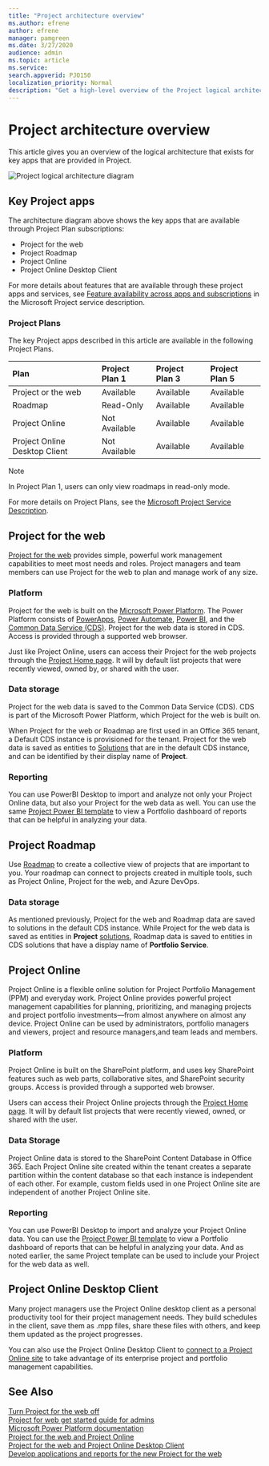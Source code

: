 ```yaml
---
title: "Project architecture overview"
ms.author: efrene
author: efrene
manager: pamgreen
ms.date: 3/27/2020
audience: admin
ms.topic: article
ms.service: 
search.appverid: PJO150
localization_priority: Normal
description: "Get a high-level overview of the Project logical architecture."
---
```


# Project architecture overview

This article gives you an overview of the logical architecture that exists for key apps that are provided in Project.



![Project logical architecture diagram](media/projarchoverview.png)







## Key Project apps 

The architecture diagram above shows the key apps that are available through Project Plan subscriptions: 


- Project for the web
- Project Roadmap
- Project Online
- Project Online Desktop Client

For more details about features that are available through these project apps and services, see [Feature availability across apps and subscriptions](https://docs.microsoft.com/office365/servicedescriptions/project-online-service-description/project-online-service-description#microsoft-project-subscriptions) in the Microsoft Project service description.  

### Project Plans

The key Project apps described in this article are available in the following Project Plans.

|**Plan**|**Project Plan 1**|**Project Plan 3**|**Project Plan 5**|
|:-----|:-----|:-----|:----|
|Project or the web  <br/> |Available  <br/> |Available  |Available|
|Roadmap <br/>| Read-Only | Available|Available |
|Project Online <br/> |Not Available  <br/> |Available| Available|
|Project Online Desktop Client<br/> |  Not Available<br/> |Available | Available|



> [!Note] 
> In Project Plan 1, users can only view roadmaps in read-only mode. 

For more details on Project Plans, see the [Microsoft Project Service Description](https://docs.microsoft.com/office365/servicedescriptions/project-online-service-description/project-online-service-description).

## Project for the web
[Project for the web](https://support.microsoft.com/office/what-is-project-for-the-web-c19b2421-3c9d-4037-97c6-f66b6e1d2eb5?ui=en-us&rs=en-us&ad=us) provides simple, powerful work management capabilities to meet most needs and roles. Project managers and team members can use Project for the web to plan and manage work of any size. 

### Platform
Project for the web is built on the [Microsoft Power Platform](https://powerplatform.microsoft.com). The Power Platform consists of [PowerApps](https://docs.microsoft.com/powerapps/powerapps-overview), [Power Automate](https://docs.microsoft.com/power-automate/getting-started), [Power BI](https://docs.microsoft.com/power-bi/fundamentals/power-bi-overview), and the [Common Data Service (CDS)](https://docs.microsoft.com/powerapps/maker/common-data-service/data-platform-intro). Project for the web data is stored in CDS. Access is provided through a supported web browser. 

Just like Project Online, users can access their Project for the web projects through the [Project Home page](https://support.office.com/article/get-started-with-project-home-a3b38418-35e7-4df4-8e4a-ba6a4fa0562a).  It will by default list projects that were recently viewed, owned by, or shared with the user.

### Data storage
Project for the web data is saved to the Common Data Service (CDS). CDS is part of the Microsoft Power Platform, which Project for the web is built on.  

When Project for the web or Roadmap are first used in an Office 365 tenant, a Default CDS instance is provisioned for the tenant. Project for the web data is saved as entities to [Solutions](https://docs.microsoft.com/powerapps/maker/common-data-service/solutions-overview) that are in the default CDS instance, and can be identified by their display name of **Project**.


### Reporting
You can use PowerBI Desktop to import and analyze not only your Project Online data, but also your Project for the web data as well. You can use the same [Project Power BI template](https://docs.microsoft.com/project-for-the-web/connect-to-project-for-the-web-data-through-powerbi-desktop) to view a Portfolio dashboard of reports that can be helpful in analyzing your data.


## Project Roadmap
Use [Roadmap](https://support.office.com/article/Video-Welcome-to-Roadmap-57764149-51b8-468f-a50d-9ea6a4fd835a) to create a collective view of projects that are important to you. Your roadmap can connect to projects created in multiple tools, such as Project Online, Project for the web, and Azure DevOps.  

### Data storage
As mentioned previously, Project for the web and Roadmap data are saved to solutions in the default CDS instance. While Project for the web data is saved as entities in  **Project** [solutions](https://docs.microsoft.com/powerapps/maker/common-data-service/solutions-overview), Roadmap data is saved to entities in CDS solutions that have a display name of **Portfolio Service**.

## Project Online

Project Online is a flexible online solution for Project Portfolio Management (PPM) and everyday work. Project Online provides powerful project management capabilities for planning, prioritizing, and managing projects and project portfolio investments—from almost anywhere on almost any device. Project Online can be used by administrators, portfolio managers and viewers, project and resource managers,and team leads and members. 

### Platform
Project Online is built on the SharePoint platform, and uses key SharePoint features such as web parts, collaborative sites, and SharePoint security groups.  Access is provided through a supported web browser. 

Users can access their Project Online projects through the [Project Home page](https://support.office.com/article/get-started-with-project-home-a3b38418-35e7-4df4-8e4a-ba6a4fa0562a).  It will by default list projects that were recently viewed, owned, or shared with the user.

### Data Storage
Project Online data is stored to the SharePoint Content Database in Office 365. Each Project Online site created within the tenant creates a separate partition within the content database so that each instance is independent of each other. For example, custom fields used in one Project Online site are independent of another Project Online site. 

### Reporting 
You can use PowerBI Desktop to import and analyze your Project Online data. You can use the [Project Power BI template](https://docs.microsoft.com/project-for-the-web/connect-to-project-for-the-web-data-through-powerbi-desktop) to view a Portfolio dashboard of reports that can be helpful in analyzing your data. And as noted earlier, the same Project template can be used to include your Project for the web data as well.

## Project Online Desktop Client

Many project managers use the Project Online desktop client as a personal productivity tool for their project management needs. They build schedules in the client, save them as .mpp files, share these files with others, and keep them updated as the project progresses.

 You can also use the Project Online Desktop Client to [connect to a Project Online site](https://docs.microsoft.com/projectonline/connect-to-project-online-with-the-project-online-desktop-client) to take advantage of its enterprise project and portfolio management capabilities.






## See Also
  
[Turn Project for the web off](turn-project-for-the-web-off.md)</br>
[Project for web get started guide for admins](project-for-the-web-get-started-guide-for-admins.md)</br>
[Microsoft Power Platform documentation](https://docs.microsoft.com/power-platform/)</br>
[Project for the web and Project Online](https://support.microsoft.com/office/project-for-the-web-and-project-online-6569170c-5c8e-474e-a7f0-642872f62f8a?ui=en-us&rs=en-us&ad=us)</br>
[Project for the web and Project Online Desktop Client](https://support.office.com/article/project-for-the-web-and-project-online-desktop-client-2dd7583c-eb34-467f-bf63-607bdc816e20)</br>
[Develop applications and reports for the new Project for the web](https://developer.microsoft.com/project/blogs/developing-applications-and-reports-using-the-new-project/)





